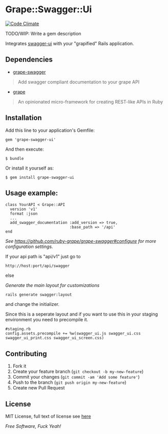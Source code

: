 Grape::Swagger::Ui
===============

[![Code Climate](https://codeclimate.com/github/kendrikat/grape-swagger-ui.png)](https://codeclimate.com/github/kendrikat/grape-swagger-ui)

TODO/WIP: Write a gem description

Integrates [swagger-ui] with your "grapified" Rails application.

## Dependencies

* [grape-swagger]
> Add swagger compliant documentation to your grape API

* [grape]
> An opinionated micro-framework for creating REST-like APIs in Ruby

## Installation

Add this line to your application's Gemfile:

    gem 'grape-swagger-ui'

And then execute:

    $ bundle

Or install it yourself as:

    $ gem install grape-swagger-ui

## Usage example:

    class YourAPI < Grape::API
      version 'v1'
      format :json
      ...
      add_swagger_documentation :add_version => true,
                                :base_path => '/api'
    end

*See https://github.com/ruby-grape/grape-swagger#configure for more configuration settings.*

If your api path is "api/v1" just go to

    http://host:port/api/swagger

else

*Generate the main layout for customizations*

	rails generate swagger:layout

and change the initializer.

Since this is a seperate layout and if you want to use this in your staging environment you need to precompile it.

	#staging.rb
	config.assets.precompile += %w(swagger_ui.js swagger_ui.css swagger_ui_print.css swagger_ui_screen.css)


## Contributing

1. Fork it
2. Create your feature branch (`git checkout -b my-new-feature`)
3. Commit your changes (`git commit -am 'Add some feature'`)
4. Push to the branch (`git push origin my-new-feature`)
5. Create new Pull Request

## License
MIT License, full text of license see [here][License]

*Free Software, Fuck Yeah!*

[License]: https://github.com/kendrikat/grape-swagger-ui/blob/master/LICENSE.txt "LICENSE"
[grape-swagger]: https://github.com/tim-vandecasteele/grape-swagger
[grape]: https://github.com/intridea/grape
[swagger-ui]: https://github.com/wordnik/swagger-ui/
